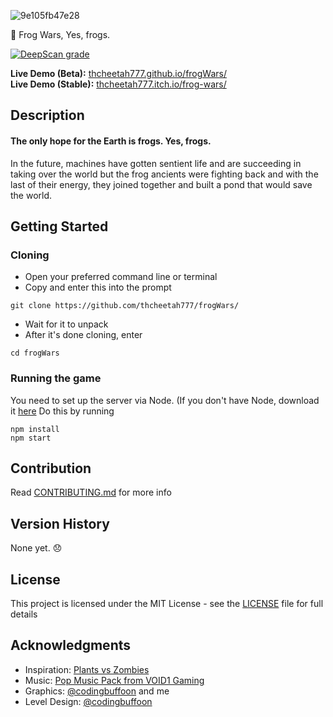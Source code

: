 ![9e105fb47e28](https://user-images.githubusercontent.com/67921602/157135393-15689a64-6207-439a-bb32-33d95babfa20.png)

:frog: Frog Wars, Yes, frogs.

[![DeepScan grade](https://deepscan.io/api/teams/14666/projects/20253/branches/547887/badge/grade.svg)](https://deepscan.io/dashboard#view=project&tid=14666&pid=20253&bid=547887)

**Live Demo (Beta):** [thcheetah777.github.io/frogWars/](https://thcheetah777.github.io/frogWars/)\
**Live Demo (Stable):** [thcheetah777.itch.io/frog-wars/](https://thcheetah777.itch.io/frog-wars/)

## Description

#### **The only hope for the Earth is frogs. Yes, frogs.**

In the future, machines have gotten sentient life and are succeeding in taking over the world but the frog ancients were fighting back and with the last of their energy, they joined together and built a pond that would save the world.

## Getting Started

### Cloning

* Open your preferred command line or terminal
* Copy and enter this into the prompt

```
git clone https://github.com/thcheetah777/frogWars/
```

* Wait for it to unpack
* After it's done cloning, enter

```
cd frogWars
```

### Running the game

You need to set up the server via Node. (If you don't have Node, download it [here](https://nodejs.org/en/) Do this by running
```
npm install
npm start
```

## Contribution

Read [CONTRIBUTING.md](https://github.com/thcheetah777/frogWars/blob/master/CONTRIBUTING.md) for more info

## Version History

None yet. :disappointed:

## License

This project is licensed under the MIT License - see the [LICENSE](https://github.com/thcheetah777/frogWars/blob/master/LICENSE) file for full details

## Acknowledgments

* Inspiration: [Plants vs Zombies](https://en.wikipedia.org/wiki/Plants_vs._Zombies)
* Music: [Pop Music Pack from VOID1 Gaming](https://void1gaming.itch.io/pop-music-pack)
* Graphics: [@codingbuffoon](https://github.com/codingbuffoon) and me
* Level Design: [@codingbuffoon](https://github.com/codingbuffoon)
